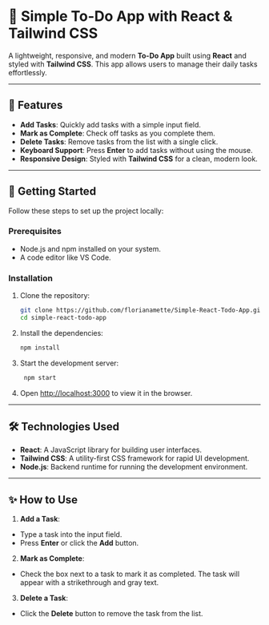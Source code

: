 # 📝 Simple To-Do App with React & Tailwind CSS

A lightweight, responsive, and modern **To-Do App** built using **React** and styled with **Tailwind CSS**. This app allows users to manage their daily tasks effortlessly.

---

## 🌟 Features

- **Add Tasks**: Quickly add tasks with a simple input field.
- **Mark as Complete**: Check off tasks as you complete them.
- **Delete Tasks**: Remove tasks from the list with a single click.
- **Keyboard Support**: Press **Enter** to add tasks without using the mouse.
- **Responsive Design**: Styled with **Tailwind CSS** for a clean, modern look.

---

## 🚀 Getting Started

Follow these steps to set up the project locally:

### Prerequisites

- Node.js and npm installed on your system.
- A code editor like VS Code.

### Installation

1. Clone the repository:

   ```bash
   git clone https://github.com/florianamette/Simple-React-Todo-App.git
   cd simple-react-todo-app
   ```
2. Install the dependencies:

   ```bash
   npm install
   ```
3. Start the development server:

   ```bash
    npm start
    ```
   
4. Open [http://localhost:3000](http://localhost:3000) to view it in the browser.

---

## 🛠️ Technologies Used

- **React**: A JavaScript library for building user interfaces.
- **Tailwind CSS**: A utility-first CSS framework for rapid UI development.
- **Node.js**: Backend runtime for running the development environment.

---

## ✨ How to Use

1. **Add a Task**:
- Type a task into the input field.
- Press **Enter** or click the **Add** button.

2. **Mark as Complete**:
- Check the box next to a task to mark it as completed. The task will appear with a strikethrough and gray text.

3. **Delete a Task**:
- Click the **Delete** button to remove the task from the list.
